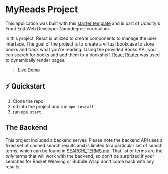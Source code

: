 # MyReads Project

This application was built with this [starter template](https://github.com/udacity/reactnd-project-myreads-starter) and is part of Udacity's Front End Web Developer Nanodegree curriculum.

In this project, React is utilized to create components to manage the user interface. The goal of the project is to create a virtual bookcase to store books and track what you're reading. Using the provided Books API, you can search for books and add them to a bookshelf. [React Router](https://github.com/ReactTraining/react-router) was used to dynamically render pages.

> [Live Demo](https://dejasper1.github.io/my-reads/)

## :zap: Quickstart

1. Clone the repo
2. cd into the project and run `npm install`
3. run `npm start`

## The Backend

This project included a backend server. Please note the backend API uses a fixed set of cached search results and is limited to a particular set of search terms, which can be found in [SEARCH_TERMS.md](SEARCH_TERMS.md). That list of terms are the _only_ terms that will work with the backend, so don't be surprised if your searches for Basket Weaving or Bubble Wrap don't come back with any results.
